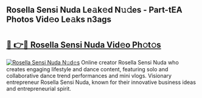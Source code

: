 ## Rosella Sensi Nuda Le𝚊k𝚎d N𝚞𝚍es - Part-tEA Photos Vid𝚎o Le𝚊ks n3ags

# <h2><a href="http://fbfgpy.evod.top/?m=Rosella+Sensi+Nuda">🔗 👉🔴 Rosella Sensi Nuda Vid𝚎o Ph𝚘t𝚘s</a></h2>

[![Rosella Sensi Nuda N𝚞d𝚎s](https://i.imgur.com/8V9OHl7.gif)](http://fbfgpy.evod.top/?m=Rosella+Sensi+Nuda)
Online creator Rosella Sensi Nuda who creates engaging lifestyle and dance content, featuring solo and collaborative dance trend performances and mini vlogs. Visionary entrepreneur Rosella Sensi Nuda, known for their innovative business ideas and entrepreneurial spirit. 
